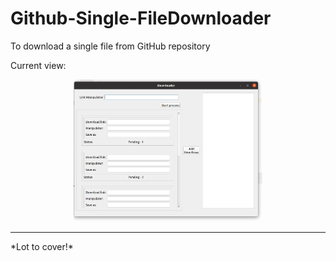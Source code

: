 # Github-Single-FileDownloader
To download a single file from GitHub repository

Current view:
<p align="center">
    <img src="github_images/view_01.png" width="60%">
</p>

<hr>
*Lot to cover!*
